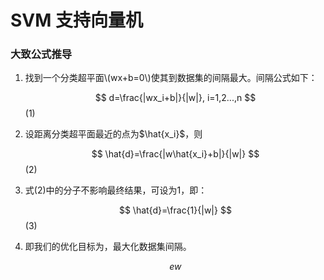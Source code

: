 <script type="text/javascript" src="http://cdn.mathjax.org/mathjax/latest/MathJax.js?config=default"></script>

# SVM 支持向量机
### 大致公式推导
1. 找到一个分类超平面\\(wx+b=0\\)使其到数据集的间隔最大。间隔公式如下：
    
    $$ d=\frac{|wx_i+b|}{|w|}, i=1,2...,n $$ (1)

2. 设距离分类超平面最近的点为$\hat{x_i}$，则
    
    $$ \hat{d}=\frac{|w\hat{x_i}+b|}{|w|} $$ (2)

3. 式(2)中的分子不影响最终结果，可设为1，即：

    $$ \hat{d}=\frac{1}{|w|} $$ (3)

4. 即我们的优化目标为，最大化数据集间隔。

    $$
    ew$$
